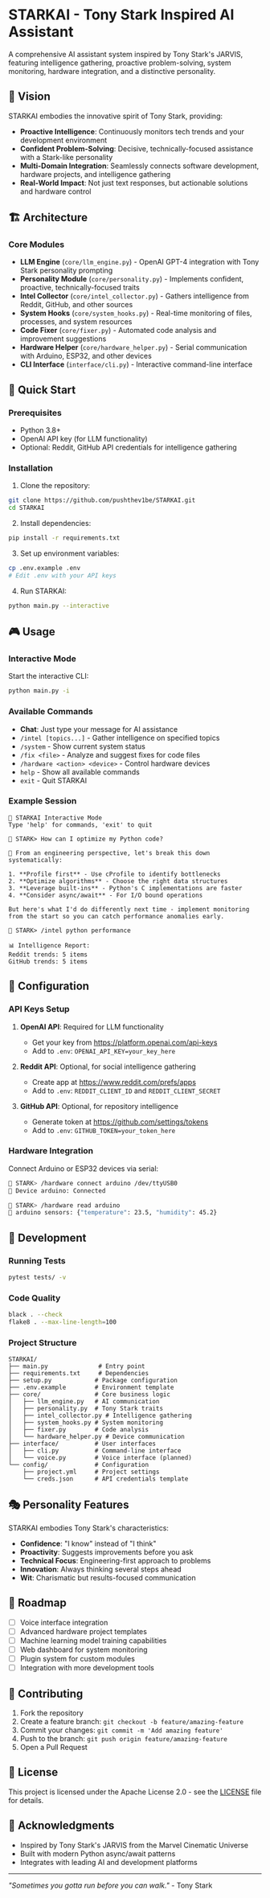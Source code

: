 # STARKAI - Tony Stark Inspired AI Assistant

A comprehensive AI assistant system inspired by Tony Stark's JARVIS, featuring intelligence gathering, proactive problem-solving, system monitoring, hardware integration, and a distinctive personality.

## 🎯 Vision

STARKAI embodies the innovative spirit of Tony Stark, providing:
- **Proactive Intelligence**: Continuously monitors tech trends and your development environment
- **Confident Problem-Solving**: Decisive, technically-focused assistance with a Stark-like personality
- **Multi-Domain Integration**: Seamlessly connects software development, hardware projects, and intelligence gathering
- **Real-World Impact**: Not just text responses, but actionable solutions and hardware control

## 🏗️ Architecture

### Core Modules

- **LLM Engine** (`core/llm_engine.py`) - OpenAI GPT-4 integration with Tony Stark personality prompting
- **Personality Module** (`core/personality.py`) - Implements confident, proactive, technically-focused traits
- **Intel Collector** (`core/intel_collector.py`) - Gathers intelligence from Reddit, GitHub, and other sources
- **System Hooks** (`core/system_hooks.py`) - Real-time monitoring of files, processes, and system resources
- **Code Fixer** (`core/fixer.py`) - Automated code analysis and improvement suggestions
- **Hardware Helper** (`core/hardware_helper.py`) - Serial communication with Arduino, ESP32, and other devices
- **CLI Interface** (`interface/cli.py`) - Interactive command-line interface

## 🚀 Quick Start

### Prerequisites

- Python 3.8+
- OpenAI API key (for LLM functionality)
- Optional: Reddit, GitHub API credentials for intelligence gathering

### Installation

1. Clone the repository:
```bash
git clone https://github.com/pushthev1be/STARKAI.git
cd STARKAI
```

2. Install dependencies:
```bash
pip install -r requirements.txt
```

3. Set up environment variables:
```bash
cp .env.example .env
# Edit .env with your API keys
```

4. Run STARKAI:
```bash
python main.py --interactive
```

## 🎮 Usage

### Interactive Mode

Start the interactive CLI:
```bash
python main.py -i
```

### Available Commands

- **Chat**: Just type your message for AI assistance
- `/intel [topics...]` - Gather intelligence on specified topics
- `/system` - Show current system status
- `/fix <file>` - Analyze and suggest fixes for code files
- `/hardware <action> <device>` - Control hardware devices
- `help` - Show all available commands
- `exit` - Quit STARKAI

### Example Session

```
🚀 STARKAI Interactive Mode
Type 'help' for commands, 'exit' to quit

🤖 STARK> How can I optimize my Python code?

🎯 From an engineering perspective, let's break this down systematically:

1. **Profile first** - Use cProfile to identify bottlenecks
2. **Optimize algorithms** - Choose the right data structures
3. **Leverage built-ins** - Python's C implementations are faster
4. **Consider async/await** - For I/O bound operations

But here's what I'd do differently next time - implement monitoring from the start so you can catch performance anomalies early.

🤖 STARK> /intel python performance

📊 Intelligence Report:
Reddit trends: 5 items
GitHub trends: 5 items
```

## 🔧 Configuration

### API Keys Setup

1. **OpenAI API**: Required for LLM functionality
   - Get your key from https://platform.openai.com/api-keys
   - Add to `.env`: `OPENAI_API_KEY=your_key_here`

2. **Reddit API**: Optional, for social intelligence gathering
   - Create app at https://www.reddit.com/prefs/apps
   - Add to `.env`: `REDDIT_CLIENT_ID` and `REDDIT_CLIENT_SECRET`

3. **GitHub API**: Optional, for repository intelligence
   - Generate token at https://github.com/settings/tokens
   - Add to `.env`: `GITHUB_TOKEN=your_token_here`

### Hardware Integration

Connect Arduino or ESP32 devices via serial:
```bash
🤖 STARK> /hardware connect arduino /dev/ttyUSB0
🔌 Device arduino: Connected

🤖 STARK> /hardware read arduino
📡 arduino sensors: {"temperature": 23.5, "humidity": 45.2}
```

## 🧪 Development

### Running Tests

```bash
pytest tests/ -v
```

### Code Quality

```bash
black . --check
flake8 . --max-line-length=100
```

### Project Structure

```
STARKAI/
├── main.py              # Entry point
├── requirements.txt     # Dependencies
├── setup.py            # Package configuration
├── .env.example        # Environment template
├── core/               # Core business logic
│   ├── llm_engine.py   # AI communication
│   ├── personality.py  # Tony Stark traits
│   ├── intel_collector.py # Intelligence gathering
│   ├── system_hooks.py # System monitoring
│   ├── fixer.py        # Code analysis
│   └── hardware_helper.py # Device communication
├── interface/          # User interfaces
│   ├── cli.py          # Command-line interface
│   └── voice.py        # Voice interface (planned)
└── config/             # Configuration
    ├── project.yml     # Project settings
    └── creds.json      # API credentials template
```

## 🎭 Personality Features

STARKAI embodies Tony Stark's characteristics:

- **Confidence**: "I know" instead of "I think"
- **Proactivity**: Suggests improvements before you ask
- **Technical Focus**: Engineering-first approach to problems
- **Innovation**: Always thinking several steps ahead
- **Wit**: Charismatic but results-focused communication

## 🔮 Roadmap

- [ ] Voice interface integration
- [ ] Advanced hardware project templates
- [ ] Machine learning model training capabilities
- [ ] Web dashboard for system monitoring
- [ ] Plugin system for custom modules
- [ ] Integration with more development tools

## 🤝 Contributing

1. Fork the repository
2. Create a feature branch: `git checkout -b feature/amazing-feature`
3. Commit your changes: `git commit -m 'Add amazing feature'`
4. Push to the branch: `git push origin feature/amazing-feature`
5. Open a Pull Request

## 📄 License

This project is licensed under the Apache License 2.0 - see the [LICENSE](LICENSE) file for details.

## 🙏 Acknowledgments

- Inspired by Tony Stark's JARVIS from the Marvel Cinematic Universe
- Built with modern Python async/await patterns
- Integrates with leading AI and development platforms

---

*"Sometimes you gotta run before you can walk."* - Tony Stark
